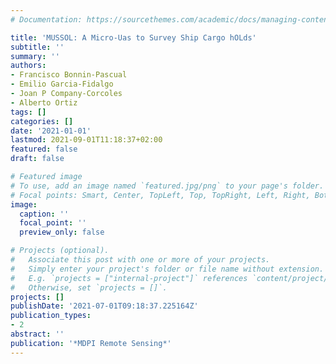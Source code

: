 ```yaml
---
# Documentation: https://sourcethemes.com/academic/docs/managing-content/

title: 'MUSSOL: A Micro-Uas to Survey Ship Cargo hOLds'
subtitle: ''
summary: ''
authors:
- Francisco Bonnin-Pascual
- Emilio Garcia-Fidalgo
- Joan P Company-Corcoles
- Alberto Ortiz
tags: []
categories: []
date: '2021-01-01'
lastmod: 2021-09-01T11:18:37+02:00
featured: false
draft: false

# Featured image
# To use, add an image named `featured.jpg/png` to your page's folder.
# Focal points: Smart, Center, TopLeft, Top, TopRight, Left, Right, BottomLeft, Bottom, BottomRight.
image:
  caption: ''
  focal_point: ''
  preview_only: false

# Projects (optional).
#   Associate this post with one or more of your projects.
#   Simply enter your project's folder or file name without extension.
#   E.g. `projects = ["internal-project"]` references `content/project/deep-learning/index.md`.
#   Otherwise, set `projects = []`.
projects: []
publishDate: '2021-07-01T09:18:37.225164Z'
publication_types:
- 2
abstract: ''
publication: '*MDPI Remote Sensing*'
---
```

